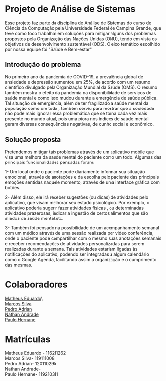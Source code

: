 # Projeto de Análise de Sistemas

Esse projeto faz parte da disciplina de Análise de Sistemas do curso de Ciência da Computação pela Universidade Federal de Campina Grande, que teve como foco trabalhar em soluções para mitigar alguns dos problemas propostos pela Organização das Nações Unidas (ONU), tendo em vista os objetivos de desenvolvimento sustentável (ODS). O eixo temático escolhido por nossa equipe foi "Saúde e Bem-estar"

## Introdução do problema

No primeiro ano da pandemia de COVID-19, a prevalência global de ansiedade e 
depressão aumentou em 25%, de acordo com um resumo científico 
divulgado pela Organização Mundial da Saúde (OMS). O resumo também mostra o efeito da pandemia na disponibilidade de serviços de saúde mental e como isso mudou durante a emergência de saúde pública. Tal situação de emergência, além de ter fragilizado a saúde mental da população como um todo , também serviu para mostrar que a sociedade não pode mais ignorar essa problemática que se torna cada vez mais presente no mundo atual, pois uma piora nos índices de saúde mental geram diversas consequências negativas, de cunho social e econômico.

## Solução proposta

Pretendemos mitigar tais problemas através de um aplicativo mobile que visa uma melhora da saúde mental do paciente como um todo. Algumas das principais funcionalidades pensadas foram:

1- Um local onde o paciente pode diariamente informar sua situação emocional, através de anotações e da escolha pelo paciente das principais emoções sentidas  naquele momento, através de uma interface gráfica com botões. 

2- Além disso, ele irá receber sugestões (ou dicas) de atividades pelo aplicativo, que visam melhorar seu estado psicológico. Por exemplo, o aplicativo poderia sugerir fazer atividades físicas , ou determinadas atividades prazerosas, indicar a ingestão de certos alimentos que são aliados da saúde mental,etc. 

3- Também foi pensado na possibilidade de um acompanhamento semanal com um médico através de uma sessão realizada por video conferência, onde o paciente pode compartilhar com o mesmo suas anotações semanais e receber recomendações de atividades personalizadas para serem realizadas durante a semana. Tais atividades estariam ligadas às notificações do aplicativo, podendo ser integradas a algum calendário como o Google Agenda, facilitando assim a organização e o cumprimento das mesmas.

# Colaboradores
[Matheus Eduardo](https://github.com/HurleySA)\    
[Marcos Silva](https://github.com/marcossilvaxx)\
[Pedro Adrian](https://github.com/adrianmartinez-cg)\
[Nathan Andrade](https://github.com/Nathan4Andrade)\
[Paulo Hernane](https://github.com/PauloHFS)

# Matrículas
Matheus Eduardo - 116211262 \
Marcos Silva- 119111008 \
Pedro Adrian- 120110295 \
Nathan Andrade- \
Paulo Hernane- 119210311



